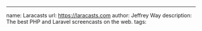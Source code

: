 ---
name: Laracasts
url: https://laracasts.com
author: Jeffrey Way
description: The best PHP and Laravel screencasts on the web.
tags:
